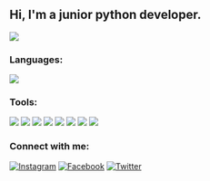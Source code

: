 ## Hi, I'm a junior python developer.

![](https://komarev.com/ghpvc/?username=denyspalianytsia)

### Languages:

<img src="https://img.shields.io/badge/Python-black?style=for-the-badge&logo=python&logoColor=blue"/>

### Tools:

<img src="https://img.shields.io/badge/Linux-black?style=for-the-badge&logo=linux&logoColor=white"/> <img src="https://img.shields.io/badge/Vim-black?style=for-the-badge&logo=vim&logoColor=1c8e3e"/>
<img src="https://img.shields.io/badge/PostgreSQL-black?style=for-the-badge&logo=PostgreSQL&logoColor=blue"/>
<img src="https://img.shields.io/badge/Git-black?style=for-the-badge&logo=git&logoColor=rad"/>
<img src="https://img.shields.io/badge/Django-black?style=for-the-badge&logo=django&logoColor=white"/>
<img src="https://img.shields.io/badge/MySQL-black?style=for-the-badge&logo=mysql&logoColor=white"/>
<img src="https://img.shields.io/badge/SQLite-black?style=for-the-badge&logo=sqlite&logoColor=blue"/>
<img src="https://img.shields.io/badge/VSCode-black?style=for-the-badge&logo=Visual Studio Code&logoColor=blue"/>

### Connect with me:

[![Instagram](https://img.shields.io/badge/Instagram-black?style=for-the-badge&logo=Instagram&logoColor=purple)](/https://www.instagram.com/denispalianitsia/)
[![Facebook](https://img.shields.io/badge/Facebook-black?style=for-the-badge&logo=Facebook&logoColor=blue)](https://www.facebook.com/profile.php?id=100054716852329)
[![Twitter](https://img.shields.io/badge/Twitter-black?style=for-the-badge&logo=Twitter&logoColor=blue)](https://twitter.com/PalanicaDenis?t=nfUrSL8Gf_-Yk5g_cvvO5g&s=35)

